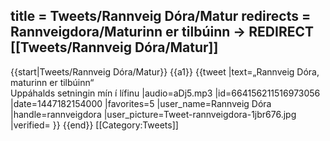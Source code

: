 title = Tweets/Rannveig Dóra/Matur
redirects = Rannveigdora/Maturinn er tilbúinn -> REDIRECT [[Tweets/Rannveig Dóra/Matur]]
---

{{start|Tweets/Rannveig Dóra/Matur}}
{{a1}}
{{tweet
|text=„Rannveig Dóra, maturinn er tilbúinn“<br/>
Uppáhalds setningin mín í lífinu
|audio=aDj5.mp3
|id=664156211516973056
|date=1447182154000
|favorites=5
|user_name=Rannveig Dóra
|handle=rannveigdora
|user_picture=Tweet-rannveigdora-1jbr676.jpg
|verified=
}}
{{end}}<noinclude>
[[Category:Tweets]]
</noinclude>